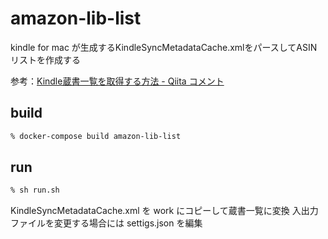 # amazon-lib-list

kindle for mac が生成するKindleSyncMetadataCache.xmlをパースしてASINリストを作成する

参考：[Kindle蔵書一覧を取得する方法 - Qiita コメント](https://qiita.com/taka_hira/items/8a9181c0733de2c9f8ee#comment-55d0067c26a2fcbaa184)

## build

```bash
% docker-compose build amazon-lib-list
```

## run

```bash
% sh run.sh
```

KindleSyncMetadataCache.xml を work にコピーして蔵書一覧に変換
入出力ファイルを変更する場合には settigs.json を編集

